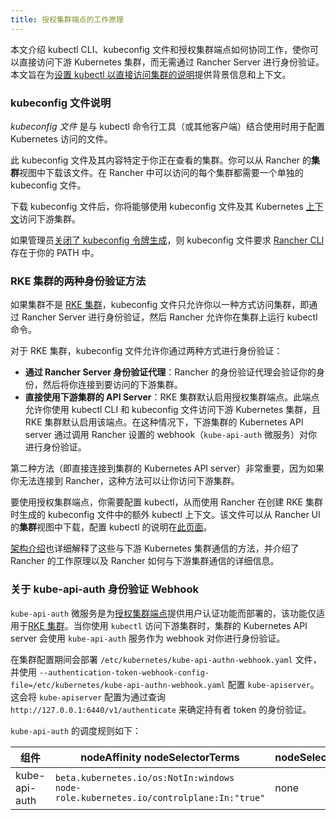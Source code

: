 ```yaml
---
title: 授权集群端点的工作原理
---
```


本文介绍 kubectl CLI、kubeconfig 文件和授权集群端点如何协同工作，使你可以直接访问下游 Kubernetes 集群，而无需通过 Rancher Server 进行身份验证。本文旨在为[设置 kubectl 以直接访问集群的说明](use-kubectl-and-kubeconfig.md#直接使用下游集群进行身份验证)提供背景信息和上下文。

### kubeconfig 文件说明

_kubeconfig 文件_ 是与 kubectl 命令行工具（或其他客户端）结合使用时用于配置 Kubernetes 访问的文件。

此 kubeconfig 文件及其内容特定于你正在查看的集群。你可以从 Rancher 的**集群**视图中下载该文件。在 Rancher 中可以访问的每个集群都需要一个单独的 kubeconfig 文件。

下载 kubeconfig 文件后，你将能够使用 kubeconfig 文件及其 Kubernetes [上下文](https://kubernetes.io/docs/reference/kubectl/cheatsheet/#kubectl-context-and-configuration)访问下游集群。

如果管理员[关闭了 kubeconfig 令牌生成](../../../../reference-guides/about-the-api/api-tokens.md#在生成的-kubeconfigs-中禁用令牌)，则 kubeconfig 文件要求 [Rancher CLI](./authorized-cluster-endpoint.md) 存在于你的 PATH 中。

### RKE 集群的两种身份验证方法

如果集群不是 [RKE 集群](../../../../pages-for-subheaders/launch-kubernetes-with-rancher.md)，kubeconfig 文件只允许你以一种方式访问​​集群，即通过 Rancher Server 进行身份验证，然后 Rancher 允许你在集群上运行 kubectl 命令。

对于 RKE 集群，kubeconfig 文件允许你通过两种方式进行身份验证：

- **通过 Rancher Server 身份验证代理**：Rancher 的身份验证代理会验证你的身份，然后将你连接到要访问的下游集群。
- **直接使用下游集群的 API Server**：RKE 集群默认启用授权集群端点。此端点允许你使用 kubectl CLI 和 kubeconfig 文件访问下游 Kubernetes 集群，且 RKE 集群默认启用该端点。在这种情况下，下游集群的 Kubernetes API server 通过调用 Rancher 设置的 webhook（`kube-api-auth` 微服务）对你进行身份验证。

第二种方法（即直接连接到集群的 Kubernetes API server）非常重要，因为如果你无法连接到 Rancher，这种方法可以让你访问下游集群。

要使用授权集群端点，你需要配置 kubectl，从而使用 Rancher 在创建 RKE 集群时生成的 kubeconfig 文件中的额外 kubectl 上下文。该文件可以从 Rancher UI 的**集群**视图中下载，配置 kubectl 的说明在[此页面](use-kubectl-and-kubeconfig.md#直接使用下游集群进行身份验证)。

[架构介绍](../../../../pages-for-subheaders/rancher-manager-architecture.md#与下游集群通信)也详细解释了这些与下游 Kubernetes 集群通信的方法，并介绍了 Rancher 的工作原理以及 Rancher 如何与下游集群通信的详细信息。

### 关于 kube-api-auth 身份验证 Webhook

`kube-api-auth` 微服务是为[授权集群端点](../../../../pages-for-subheaders/rancher-manager-architecture.md#4-授权集群端点)提供用户认证功能而部署的，该功能仅适用于[RKE 集群](../../../../pages-for-subheaders/launch-kubernetes-with-rancher.md)。当你使用 `kubectl` 访问下游集群时，集群的 Kubernetes API server 会使用 `kube-api-auth` 服务作为 webhook 对你进行身份验证。

在集群配置期间会部署 `/etc/kubernetes/kube-api-authn-webhook.yaml` 文件，并使用 `--authentication-token-webhook-config-file=/etc/kubernetes/kube-api-authn-webhook.yaml` 配置 `kube-apiserver`。这会将 `kube-apiserver` 配置为通过查询 `http://127.0.0.1:6440/v1/authenticate` 来确定持有者 token 的身份验证。

`kube-api-auth` 的调度规则如下：

| 组件 | nodeAffinity nodeSelectorTerms | nodeSelector | 容忍度 |
| -------------------- | ------------------------------------------ | ------------ | ------------------------------------------------------------------------------ |
| kube-api-auth | `beta.kubernetes.io/os:NotIn:windows`<br/>`node-role.kubernetes.io/controlplane:In:"true"` | none | `operator:Exists` |
